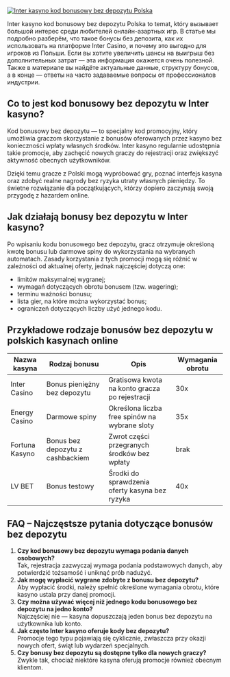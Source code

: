 [![Inter kasyno kod bonusowy bez depozytu Polska](https://123-caf.pages.dev/gitsignup.png)](https://vrmoo.ru/Bt82HjjY)

<div>Inter kasyno kod bonusowy bez depozytu Polska to temat, który вызывает большой интерес среди любителей онлайн-азартных игр. В статье мы подробно разберём, что такое бонусы без депозита, как их использовать на платформе Inter Casino, и почему это выгодно для игроков из Польши. Если вы хотите увеличить шансы на выигрыш без дополнительных затрат — эта информация окажется очень полезной. Также в материале вы найдёте актуальные данные, структуру бонусов, а в конце — ответы на часто задаваемые вопросы от профессионалов индустрии.</div>  <h2>Co to jest kod bonusowy bez depozytu w Inter kasyno?</h2> <p>Kod bonusowy bez depozytu — to specjalny kod promocyjny, który umożliwia graczom skorzystanie z bonusów oferowanych przez kasyno bez konieczności wpłaty własnych środków. Inter kasyno regularnie udostępnia takie promocje, aby zachęcić nowych graczy do rejestracji oraz zwiększyć aktywność obecnych użytkowników.</p> <p>Dzięki temu gracze z Polski mogą wypróbować gry, poznać interfejs kasyna oraz zdobyć realne nagrody bez ryzyka utraty własnych pieniędzy. To świetne rozwiązanie dla początkujących, którzy dopiero zaczynają swoją przygodę z hazardem online.</p>  <h2>Jak działają bonusy bez depozytu w Inter kasyno?</h2> <p>Po wpisaniu kodu bonusowego bez depozytu, gracz otrzymuje określoną kwotę bonusu lub darmowe spiny do wykorzystania na wybranych automatach. Zasady korzystania z tych promocji mogą się różnić w zależności od aktualnej oferty, jednak najczęściej dotyczą one:</p> <ul> <li>limitów maksymalnej wygranej;</li> <li>wymagań dotyczących obrotu bonusem (tzw. wagering);</li> <li>terminu ważności bonusu;</li> <li>lista gier, na które można wykorzystać bonus;</li> <li>ograniczeń dotyczących liczby użyć jednego kodu.</li> </ul>  <h2>Przykładowe rodzaje bonusów bez depozytu w polskich kasynach online</h2> <table> <thead> <tr> <th>Nazwa kasyna</th> <th>Rodzaj bonusu</th> <th>Opis</th> <th>Wymagania obrotu</th> </tr> </thead> <tbody> <tr> <td>Inter Casino</td> <td>Bonus pieniężny bez depozytu</td> <td>Gratisowa kwota na konto gracza po rejestracji</td> <td>30x</td> </tr> <tr> <td>Energy Casino</td> <td>Darmowe spiny</td> <td>Określona liczba free spinów na wybrane sloty</td> <td>35x</td> </tr> <tr> <td>Fortuna Kasyno</td> <td>Bonus bez depozytu z cashbackiem</td> <td>Zwrot części przegranych środków bez wpłaty</td> <td>brak</td> </tr> <tr> <td>LV BET</td> <td>Bonus testowy</td> <td>Środki do sprawdzenia oferty kasyna bez ryzyka</td> <td>40x</td> </tr> </tbody> </table>  <h2>FAQ – Najczęstsze pytania dotyczące bonusów bez depozytu</h2> <ol> <li><strong>Czy kod bonusowy bez depozytu wymaga podania danych osobowych?</strong><br> Tak, rejestracja zazwyczaj wymaga podania podstawowych danych, aby potwierdzić tożsamość i uniknąć prób nadużyć.</li> <li><strong>Jak mogę wypłacić wygrane zdobyte z bonusu bez depozytu?</strong><br> Aby wypłacić środki, należy spełnić określone wymagania obrotu, które kasyno ustala przy danej promocji.</li> <li><strong>Czy można używać więcej niż jednego kodu bonusowego bez depozytu na jedno konto?</strong><br> Najczęściej nie — kasyna dopuszczają jeden bonus bez depozytu na użytkownika lub konto.</li> <li><strong>Jak często Inter kasyno oferuje kody bez depozytu?</strong><br> Promocje tego typu pojawiają się cyklicznie, zwłaszcza przy okazji nowych ofert, świąt lub wydarzeń specjalnych.</li> <li><strong>Czy bonusy bez depozytu są dostępne tylko dla nowych graczy?</strong><br> Zwykle tak, chociaż niektóre kasyna oferują promocje również obecnym klientom.</li> </ol>